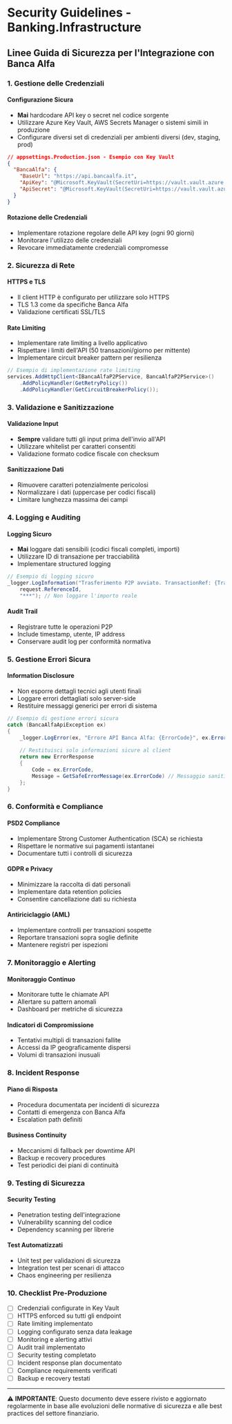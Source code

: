 # Security Guidelines - Banking.Infrastructure

## Linee Guida di Sicurezza per l'Integrazione con Banca Alfa

### 1. Gestione delle Credenziali

#### Configurazione Sicura
- **Mai** hardcodare API key o secret nel codice sorgente
- Utilizzare Azure Key Vault, AWS Secrets Manager o sistemi simili in produzione
- Configurare diversi set di credenziali per ambienti diversi (dev, staging, prod)

```json
// appsettings.Production.json - Esempio con Key Vault
{
  "BancaAlfa": {
    "BaseUrl": "https://api.bancaalfa.it",
    "ApiKey": "@Microsoft.KeyVault(SecretUri=https://vault.vault.azure.net/secrets/banca-alfa-api-key/)",
    "ApiSecret": "@Microsoft.KeyVault(SecretUri=https://vault.vault.azure.net/secrets/banca-alfa-api-secret/)"
  }
}
```

#### Rotazione delle Credenziali
- Implementare rotazione regolare delle API key (ogni 90 giorni)
- Monitorare l'utilizzo delle credenziali
- Revocare immediatamente credenziali compromesse

### 2. Sicurezza di Rete

#### HTTPS e TLS
- Il client HTTP è configurato per utilizzare solo HTTPS
- TLS 1.3 come da specifiche Banca Alfa
- Validazione certificati SSL/TLS

#### Rate Limiting
- Implementare rate limiting a livello applicativo
- Rispettare i limiti dell'API (50 transazioni/giorno per mittente)
- Implementare circuit breaker pattern per resilienza

```csharp
// Esempio di implementazione rate limiting
services.AddHttpClient<IBancaAlfaP2PService, BancaAlfaP2PService>()
    .AddPolicyHandler(GetRetryPolicy())
    .AddPolicyHandler(GetCircuitBreakerPolicy());
```

### 3. Validazione e Sanitizzazione

#### Validazione Input
- **Sempre** validare tutti gli input prima dell'invio all'API
- Utilizzare whitelist per caratteri consentiti
- Validazione formato codice fiscale con checksum

#### Sanitizzazione Dati
- Rimuovere caratteri potenzialmente pericolosi
- Normalizzare i dati (uppercase per codici fiscali)
- Limitare lunghezza massima dei campi

### 4. Logging e Auditing

#### Logging Sicuro
- **Mai** loggare dati sensibili (codici fiscali completi, importi)
- Utilizzare ID di transazione per tracciabilità
- Implementare structured logging

```csharp
// Esempio di logging sicuro
_logger.LogInformation("Trasferimento P2P avviato. TransactionRef: {TransactionRef}, Amount: {Amount}", 
    request.ReferenceId, 
    "***"); // Non loggare l'importo reale
```

#### Audit Trail
- Registrare tutte le operazioni P2P
- Include timestamp, utente, IP address
- Conservare audit log per conformità normativa

### 5. Gestione Errori Sicura

#### Information Disclosure
- Non esporre dettagli tecnici agli utenti finali
- Loggare errori dettagliati solo server-side
- Restituire messaggi generici per errori di sistema

```csharp
// Esempio di gestione errori sicura
catch (BancaAlfaApiException ex)
{
    _logger.LogError(ex, "Errore API Banca Alfa: {ErrorCode}", ex.ErrorCode);
    
    // Restituisci solo informazioni sicure al client
    return new ErrorResponse 
    { 
        Code = ex.ErrorCode,
        Message = GetSafeErrorMessage(ex.ErrorCode) // Messaggio sanitizzato
    };
}
```

### 6. Conformità e Compliance

#### PSD2 Compliance
- Implementare Strong Customer Authentication (SCA) se richiesta
- Rispettare le normative sui pagamenti istantanei
- Documentare tutti i controlli di sicurezza

#### GDPR e Privacy
- Minimizzare la raccolta di dati personali
- Implementare data retention policies
- Consentire cancellazione dati su richiesta

#### Antiriciclaggio (AML)
- Implementare controlli per transazioni sospette
- Reportare transazioni sopra soglie definite
- Mantenere registri per ispezioni

### 7. Monitoraggio e Alerting

#### Monitoraggio Continuo
- Monitorare tutte le chiamate API
- Allertare su pattern anomali
- Dashboard per metriche di sicurezza

#### Indicatori di Compromissione
- Tentativi multipli di transazioni fallite
- Accessi da IP geograficamente dispersi
- Volumi di transazioni inusuali

### 8. Incident Response

#### Piano di Risposta
- Procedura documentata per incidenti di sicurezza
- Contatti di emergenza con Banca Alfa
- Escalation path definiti

#### Business Continuity
- Meccanismi di fallback per downtime API
- Backup e recovery procedures
- Test periodici dei piani di continuità

### 9. Testing di Sicurezza

#### Security Testing
- Penetration testing dell'integrazione
- Vulnerability scanning del codice
- Dependency scanning per librerie

#### Test Automatizzati
- Unit test per validazioni di sicurezza
- Integration test per scenari di attacco
- Chaos engineering per resilienza

### 10. Checklist Pre-Produzione

- [ ] Credenziali configurate in Key Vault
- [ ] HTTPS enforced su tutti gli endpoint
- [ ] Rate limiting implementato
- [ ] Logging configurato senza data leakage
- [ ] Monitoring e alerting attivi
- [ ] Audit trail implementato
- [ ] Security testing completato
- [ ] Incident response plan documentato
- [ ] Compliance requirements verificati
- [ ] Backup e recovery testati

---

⚠️ **IMPORTANTE**: Questo documento deve essere rivisto e aggiornato regolarmente in base alle evoluzioni delle normative di sicurezza e alle best practices del settore finanziario.
